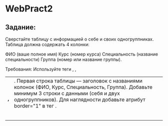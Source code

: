 # WebPract2
## Задание:
Сверстайте таблицу с информацией о себе и своих одногруппниках. Таблица должна содержать 4 колонки:

ФИО (ваше полное имя)
Курс (номер курса)
Специальность (название специальности)
Группа (номер или название группы).

Требования:
Используйте теги <table>, <tr>, <th>, <td>.
Первая строка таблицы — заголовок с названиями колонок (ФИО, Курс, Специальность, Группа).
Добавьте минимум 3 строки с данными (себя и двух одногруппников).
Для наглядности добавьте атрибут border="1" в тег <table>.

